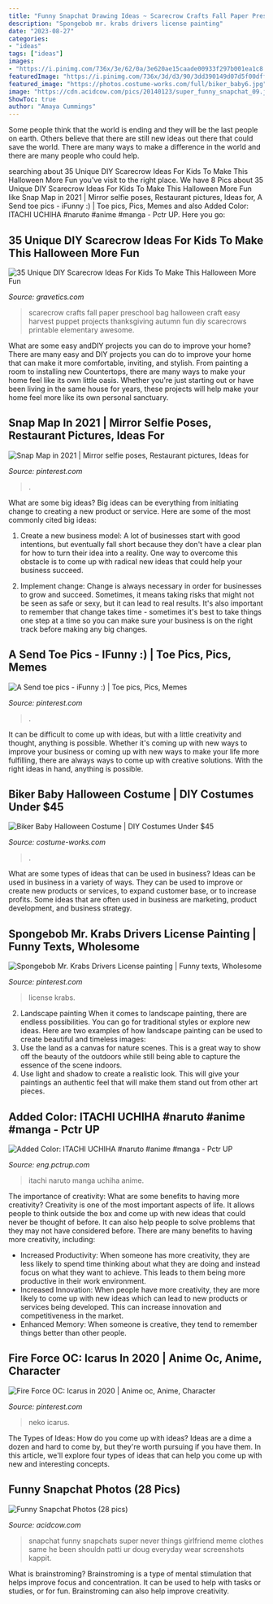 ```yaml
---
title: "Funny Snapchat Drawing Ideas ~ Scarecrow Crafts Fall Paper Preschool Bag Halloween Craft Easy Harvest Puppet Projects Thanksgiving Autumn Fun Diy Scarecrows Printable Elementary Awesome"
description: "Spongebob mr. krabs drivers license painting"
date: "2023-08-27"
categories:
- "ideas"
tags: ["ideas"]
images:
- "https://i.pinimg.com/736x/3e/62/0a/3e620ae15caade00933f297b001ea1c8.jpg"
featuredImage: "https://i.pinimg.com/736x/3d/d3/90/3dd390149d07d5f00dffea3eb37fd717.jpg"
featured_image: "https://photos.costume-works.com/full/biker_baby6.jpg"
image: "https://cdn.acidcow.com/pics/20140123/super_funny_snapchat_09.jpg"
ShowToc: true
author: "Amaya Cummings"
---
```



Some people think that the world is ending and they will be the last people on earth. Others believe that there are still new ideas out there that could save the world. There are many ways to make a difference in the world and there are many people who could help.

	

		
searching about 35 Unique DIY Scarecrow Ideas For Kids To Make This Halloween More Fun you've visit to the right place. We have 8 Pics about 35 Unique DIY Scarecrow Ideas For Kids To Make This Halloween More Fun like Snap Map in 2021 | Mirror selfie poses, Restaurant pictures, Ideas for, A Send toe pics - iFunny :) | Toe pics, Pics, Memes and also Added Color: ITACHI UCHIHA #naruto #anime #manga - Pctr UP. Here you go:
		
    
## 35 Unique DIY Scarecrow Ideas For Kids To Make This Halloween More Fun

<img loading=lazy src="http://www.gravetics.com/wp-content/uploads/2017/07/Paper-Bag-Scarecrow.jpg" onerror="this.onerror=null;this.src='https://tse3.mm.bing.net/th?id=OIP.Nw2qryO_anFV9sw7I214ewHaJ4&amp;pid=15.1';" alt="35 Unique DIY Scarecrow Ideas For Kids To Make This Halloween More Fun">

_Source: gravetics.com_

>scarecrow crafts fall paper preschool bag halloween craft easy harvest puppet projects thanksgiving autumn fun diy scarecrows printable elementary awesome. 

	

What are some easy andDIY projects you can do to improve your home?
There are many easy and DIY projects you can do to improve your home that can make it more comfortable, inviting, and stylish. From painting a room to installing new Countertops, there are many ways to make your home feel like its own little oasis. Whether you're just starting out or have been living in the same house for years, these projects will help make your home feel more like its own personal sanctuary.

    
## Snap Map In 2021 | Mirror Selfie Poses, Restaurant Pictures, Ideas For

<img loading=lazy src="https://i.pinimg.com/736x/3e/62/0a/3e620ae15caade00933f297b001ea1c8.jpg" onerror="this.onerror=null;this.src='https://tse1.mm.bing.net/th?id=OIP.zvRZ8k2kvDdGnb-tk2UIYwHaNw&amp;pid=15.1';" alt="Snap Map in 2021 | Mirror selfie poses, Restaurant pictures, Ideas for">

_Source: pinterest.com_

>. 

	

What are some big ideas?
Big ideas can be everything from initiating change to creating a new product or service. Here are some of the most commonly cited big ideas:
1. Create a new business model: A lot of businesses start with good intentions, but eventually fall short because they don't have a clear plan for how to turn their idea into a reality. One way to overcome this obstacle is to come up with radical new ideas that could help your business succeed.

2. Implement change: Change is always necessary in order for businesses to grow and succeed. Sometimes, it means taking risks that might not be seen as safe or sexy, but it can lead to real results. It's also important to remember that change takes time - sometimes it's best to take things one step at a time so you can make sure your business is on the right track before making any big changes.


    
## A Send Toe Pics - IFunny :) | Toe Pics, Pics, Memes

<img loading=lazy src="https://i.pinimg.com/736x/5b/3d/a5/5b3da525fb35cddf8a61197edbcc92a1.jpg" onerror="this.onerror=null;this.src='https://tse4.mm.bing.net/th?id=OIP.aezFk9YChWjayqKjp5cD-wHaMy&amp;pid=15.1';" alt="A Send toe pics - iFunny :) | Toe pics, Pics, Memes">

_Source: pinterest.com_

>. 

	

It can be difficult to come up with ideas, but with a little creativity and thought, anything is possible. Whether it's coming up with new ways to improve your business or coming up with new ways to make your life more fulfilling, there are always ways to come up with creative solutions. With the right ideas in hand, anything is possible.

    
## Biker Baby Halloween Costume | DIY Costumes Under $45

<img loading=lazy src="https://photos.costume-works.com/full/biker_baby6.jpg" onerror="this.onerror=null;this.src='https://tse1.mm.bing.net/th?id=OIP.Q974kcYuAJX4QcNVfCqNSQHaJ3&amp;pid=15.1';" alt="Biker Baby Halloween Costume | DIY Costumes Under $45">

_Source: costume-works.com_

>. 

	

What are some types of ideas that can be used in business?
Ideas can be used in business in a variety of ways. They can be used to improve or create new products or services, to expand customer base, or to increase profits. Some ideas that are often used in business are marketing, product development, and business strategy.

    
## Spongebob Mr. Krabs Drivers License Painting | Funny Texts, Wholesome

<img loading=lazy src="https://i.pinimg.com/736x/3d/d3/90/3dd390149d07d5f00dffea3eb37fd717.jpg" onerror="this.onerror=null;this.src='https://tse2.mm.bing.net/th?id=OIP.PqvT0x67tcaQPgz0TQnz3wHaJ3&amp;pid=15.1';" alt="Spongebob Mr. Krabs Drivers License painting | Funny texts, Wholesome">

_Source: pinterest.com_

>license krabs. 

	

2. Landscape painting
When it comes to landscape painting, there are endless possibilities. You can go for traditional styles or explore new ideas. Here are two examples of how landscape painting can be used to create beautiful and timeless images: 
2. Use the land as a canvas for nature scenes. This is a great way to show off the beauty of the outdoors while still being able to capture the essence of the scene indoors.
3. Use light and shadow to create a realistic look. This will give your paintings an authentic feel that will make them stand out from other art pieces.

    
## Added Color: ITACHI UCHIHA #naruto #anime #manga - Pctr UP

<img loading=lazy src="https://eng.pctrup.com/wp-content/uploads/2019/04/a786290efd4ce4c0d9f940544d8b6616.jpg" onerror="this.onerror=null;this.src='https://tse2.mm.bing.net/th?id=OIP.nNfizhFZPrzsVnudYz1F6wHaNK&amp;pid=15.1';" alt="Added Color: ITACHI UCHIHA #naruto #anime #manga - Pctr UP">

_Source: eng.pctrup.com_

>itachi naruto manga uchiha anime. 

	

The importance of creativity: What are some benefits to having more creativity?
Creativity is one of the most important aspects of life. It allows people to think outside the box and come up with new ideas that could never be thought of before. It can also help people to solve problems that they may not have considered before. There are many benefits to having more creativity, including: 
- Increased Productivity: When someone has more creativity, they are less likely to spend time thinking about what they are doing and instead focus on what they want to achieve. This leads to them being more productive in their work environment. 
- Increased Innovation: When people have more creativity, they are more likely to come up with new ideas which can lead to new products or services being developed. This can increase innovation and competitiveness in the market. 
- Enhanced Memory: When someone is creative, they tend to remember things better than other people.

    
## Fire Force OC: Icarus In 2020 | Anime Oc, Anime, Character

<img loading=lazy src="https://i.pinimg.com/736x/ff/71/42/ff714256b4c1546c1b36280ba3b679e1.jpg" onerror="this.onerror=null;this.src='https://tse2.mm.bing.net/th?id=OIP.jYwPAlJAE9MbFCPPe28y4gHaLF&amp;pid=15.1';" alt="Fire Force OC: Icarus in 2020 | Anime oc, Anime, Character">

_Source: pinterest.com_

>neko icarus. 

	

The Types of Ideas: How do you come up with ideas?
Ideas are a dime a dozen and hard to come by, but they're worth pursuing if you have them. In this article, we'll explore four types of ideas that can help you come up with new and interesting concepts.

    
## Funny Snapchat Photos (28 Pics)

<img loading=lazy src="https://cdn.acidcow.com/pics/20140123/super_funny_snapchat_09.jpg" onerror="this.onerror=null;this.src='https://tse2.mm.bing.net/th?id=OIP.tHaEVNLY_wQxO-mNppod2wHaFj&amp;pid=15.1';" alt="Funny Snapchat Photos (28 pics)">

_Source: acidcow.com_

>snapchat funny snapchats super never things girlfriend meme clothes same he been shouldn patti ur doug everyday wear screenshots kappit. 

	

What is brainstroming?
Brainstroming is a type of mental stimulation that helps improve focus and concentration. It can be used to help with tasks or studies, or for fun. Brainstroming can also help improve creativity.

